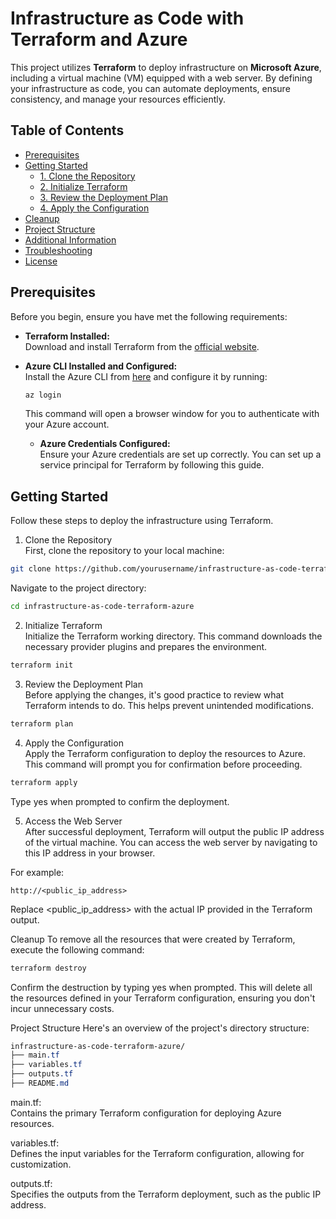 # Infrastructure as Code with Terraform and Azure

This project utilizes **Terraform** to deploy infrastructure on **Microsoft Azure**, including a virtual machine (VM) equipped with a web server. By defining your infrastructure as code, you can automate deployments, ensure consistency, and manage your resources efficiently.

## Table of Contents

- [Prerequisites](#prerequisites)
- [Getting Started](#getting-started)
  - [1. Clone the Repository](#1-clone-the-repository)
  - [2. Initialize Terraform](#2-initialize-terraform)
  - [3. Review the Deployment Plan](#3-review-the-deployment-plan)
  - [4. Apply the Configuration](#4-apply-the-configuration)
- [Cleanup](#cleanup)
- [Project Structure](#project-structure)
- [Additional Information](#additional-information)
- [Troubleshooting](#troubleshooting)
- [License](#license)

## Prerequisites

Before you begin, ensure you have met the following requirements:

- **Terraform Installed:**  
  Download and install Terraform from the [official website](https://www.terraform.io/downloads).

- **Azure CLI Installed and Configured:**  
  Install the Azure CLI from [here](https://docs.microsoft.com/en-us/cli/azure/install-azure-cli) and configure it by running:
  ```bash
  az login
  ```
  This command will open a browser window for you to authenticate with your Azure account.

  - **Azure Credentials Configured:**  
  Ensure your Azure credentials are set up correctly. You can set up a service principal for Terraform by following this guide.
##  Getting Started
  Follow these steps to deploy the infrastructure using Terraform.

1. Clone the Repository  
First, clone the repository to your local machine:

  ```bash
  git clone https://github.com/yourusername/infrastructure-as-code-terraform-azure.git
  ```
Navigate to the project directory:

  ```bash
  cd infrastructure-as-code-terraform-azure
  ```
2. Initialize Terraform  
Initialize the Terraform working directory. This command downloads the necessary provider plugins and prepares the environment.

  ```bash
  terraform init
  ```
3. Review the Deployment Plan  
Before applying the changes, it's good practice to review what Terraform intends to do. This helps prevent unintended modifications.

  ```bash
  terraform plan
  ```
4. Apply the Configuration  
Apply the Terraform configuration to deploy the resources to Azure. This command will prompt you for confirmation before proceeding.

  ```bash
  terraform apply
  ```
  Type yes when prompted to confirm the deployment.

5. Access the Web Server  
After successful deployment, Terraform will output the public IP address of the virtual machine. You can access the web server by navigating to this IP address in your browser.

For example:

  ```arduino
http://<public_ip_address>
  ```
Replace <public_ip_address> with the actual IP provided in the Terraform output.

Cleanup
To remove all the resources that were created by Terraform, execute the following command:

  ```bash
  terraform destroy
  ```
Confirm the destruction by typing yes when prompted. This will delete all the resources defined in your Terraform configuration, ensuring you don't incur unnecessary costs.

Project Structure
Here's an overview of the project's directory structure:

  ```css
infrastructure-as-code-terraform-azure/
├── main.tf
├── variables.tf
├── outputs.tf
├── README.md
   ```
main.tf:  
Contains the primary Terraform configuration for deploying Azure resources.

variables.tf:  
Defines the input variables for the Terraform configuration, allowing for customization.

outputs.tf:  
Specifies the outputs from the Terraform deployment, such as the public IP address.
